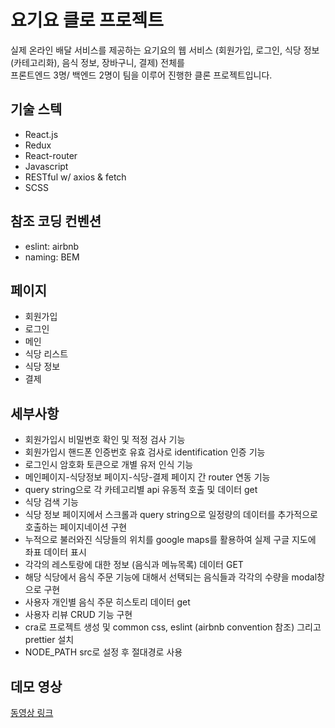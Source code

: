 ## <h1>요기요 클로 프로젝트</h1> 
<p>
실제 온라인 배달 서비스를 제공하는 요기요의 웹 서비스 (회원가입, 로그인, 식당 정보 (카테고리화), 음식 정보, 장바구니, 결제) 전체를 <br>
  프론트엔드 3명/ 백엔드 2명이 팀을 이루어 진행한 클론 프로젝트입니다.
</p>

## 기술 스텍

<ul>
  <li>React.js</li>
  <li>Redux</li>
  <li>React-router</li>
  <li>Javascript</li>
  <li>RESTful w/ axios & fetch</li>
  <li>SCSS</li>
</ul>

## 참조 코딩 컨벤션
<ul>
  <li>eslint: airbnb</li>
  <li>naming: BEM</li>
</ul>

## 페이지
<ul>
  <li>회원가입</li>
  <li>로그인</li>
  <li>메인</li>
  <li>식당 리스트</li>
  <li>식당 정보</li>
  <li>결제</li>
</ul>

## 세부사항

<ul>
  <li>회원가입시 비밀번호 확인 및 적정 검사 기능</li>
  <li>회원가입시 핸드폰 인증번호 유효 검사로 identification 인증 기능</li>
  <li>로그인시 암호화 토큰으로 개별 유저 인식 기능</li>
  <li>메인페이지-식당정보 페이지-식당-결제 페이지 간 router 연동 기능</li>
  <li>query string으로 각 카테고리별 api 유동적 호출 및 데이터 get</li>
  <li>식당 검색 기능</li>
  <li>식당 정보 페이지에서 스크롤과 query string으로 일정량의 데이터를 추가적으로 호출하는 페이지네이션 구현</li>
  <li>누적으로 불러와진 식당들의 위치를 google maps를 활용하여 실제 구글 지도에 좌표 데이터 표시</li>
  <li>각각의 레스토랑에 대한 정보 (음식과 메뉴목록) 데이터 GET</li>
  <li>해당 식당에서 음식 주문 기능에 대해서 선택되는 음식들과 각각의 수량을 modal창으로 구현</li>
  <li>사용자 개인별 음식 주문 히스토리 데이터 get</li>
  <li>사용자 리뷰 CRUD 기능 구현</li>
    <li>cra로 프로젝트 생성 및 common css, eslint (airbnb convention 참조) 그리고 prettier 설치</li>
  <li>NODE_PATH src로 설정 후 절대경로 사용</li>
</ul>

## 데모 영상

<a href="https://www.youtube.com/watch?v=4k8D8VlNm8M">동영상 링크</a>
